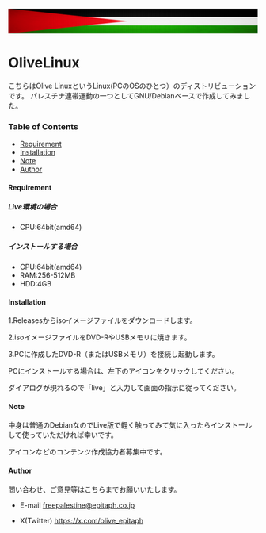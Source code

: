 [![Olive Linx](palestine-flag-banner.png)](https://github.com/freepalestine-epitaph/OliveLinux)

# OliveLinux
こちらはOlive LinuxというLinux(PCのOSのひとつ）のディストリビューションです。
パレスチナ連帯運動の一つとしてGNU/Debianベースで作成してみました。

### Table of Contents

- [Requirement](#Requirement)
- [Installation](#Installation)
- [Note](#Note)
- [Author](#Author)

#### <a name="Requirement">Requirement</a>

##### Live環境の場合

* CPU:64bit(amd64)

##### インストールする場合

* CPU:64bit(amd64)
* RAM:256-512MB
* HDD:4GB

#### <a name="Installation">Installation</a>

1.Releasesからisoイメージファイルをダウンロードします。

2.isoイメージファイルをDVD-RやUSBメモリに焼きます。

3.PCに作成したDVD-R（またはUSBメモリ）を接続し起動します。


PCにインストールする場合は、左下のアイコンをクリックしてください。

ダイアログが現れるので「live」と入力して画面の指示に従ってください。

#### <a name="Note">Note</a>

中身は普通のDebianなのでLive版で軽く触ってみて気に入ったらインストールして使っていただければ幸いです。

アイコンなどのコンテンツ作成協力者募集中です。

#### <a name="Author">Author</a>

問い合わせ、ご意見等はこちらまでお願いいたします。

* E-mail
freepalestine@epitaph.co.jp

* X(Twitter)
https://x.com/olive_epitaph
